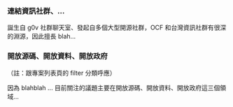 ### 連結資訊社群、...

誕生自 g0v 社群聊天室、發起自多個大型開源社群，OCF 和台灣資訊社群有很深的淵源，因此擅長 blah...

### 開放源碼、開放資料、開放政府

（註：跟專案列表頁的 filter 分類呼應）

因為 blahblah ... 目前關注的議題主要在開放源碼、開放資料、開放政府這三個領域...